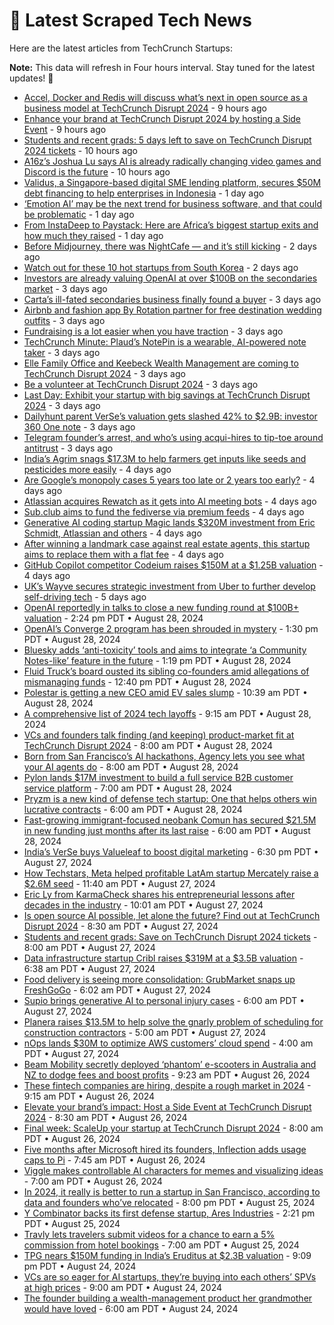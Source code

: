 
# 📰 Latest Scraped Tech News

Here are the latest articles from TechCrunch Startups:

**Note:** This data will refresh in Four hours interval. Stay tuned for the latest updates! 🔄
- [Accel, Docker and Redis will discuss what’s next in open source as a business model at TechCrunch Disrupt 2024](https://techcrunch.com/2024/09/02/accel-docker-and-redis-will-discuss-whats-next-in-open-source-as-a-business-model-at-techcrunch-disrupt-2024/) - 9 hours ago
- [Enhance your brand at TechCrunch Disrupt 2024 by hosting a Side Event](https://techcrunch.com/2024/09/02/enhance-your-brand-at-techcrunch-disrupt-2024-by-hosting-a-side-event/) - 9 hours ago
- [Students and recent grads: 5 days left to save on TechCrunch Disrupt 2024 tickets](https://techcrunch.com/2024/09/02/students-and-recent-grads-5-days-left-to-save-on-techcrunch-disrupt-2024-tickets/) - 10 hours ago
- [A16z’s Joshua Lu says AI is already radically changing video games and Discord is the future](https://techcrunch.com/2024/09/02/a16zs-joshua-lu-says-ai-is-already-radically-changing-video-games-and-discord-is-the-future/) - 10 hours ago
- [Validus, a Singapore-based digital SME lending platform, secures $50M debt financing to help enterprises in Indonesia](https://techcrunch.com/2024/09/01/validus-a-singapore-based-digital-sme-lending-platform-secures-50m-debt-financing-to-help-enterprises-in-indonesia/) - 1 day ago
- [‘Emotion AI’ may be the next trend for business software, and that could be problematic](https://techcrunch.com/2024/09/01/emotion-ai-could-be-the-next-trend-for-business-software-and-that-could-be-problematic/) - 1 day ago
- [From InstaDeep to Paystack: Here are Africa’s biggest startup exits and how much they raised](https://techcrunch.com/2024/09/01/from-instadeep-to-paystack-here-are-africas-biggest-startup-exits-and-how-much-they-raised/) - 1 day ago
- [Before Midjourney, there was NightCafe — and it’s still kicking](https://techcrunch.com/2024/08/31/before-midjourney-there-was-nightcafe-and-its-still-kicking/) - 2 days ago
- [Watch out for these 10 hot startups from South Korea](https://techcrunch.com/2024/08/31/watch-out-for-these-10-hot-startups-from-south-korea/) - 2 days ago
- [Investors are already valuing OpenAI at over $100B on the secondaries market](https://techcrunch.com/2024/08/30/investors-are-already-valuing-openai-at-over-100b-on-the-secondaries-market/) - 3 days ago
- [Carta’s ill-fated secondaries business finally found a buyer](https://techcrunch.com/2024/08/30/cartas-ill-fated-secondaries-business-finally-found-a-buyer/) - 3 days ago
- [Airbnb and fashion app By Rotation partner for free destination wedding outfits](https://techcrunch.com/2024/08/30/airbnb-and-fashion-app-by-rotation-partner-for-free-destination-wedding-outfits/) - 3 days ago
- [Fundraising is a lot easier when you have traction](https://techcrunch.com/2024/08/30/fundraising-is-a-lot-easier-when-you-have-traction/) - 3 days ago
- [TechCrunch Minute: Plaud’s NotePin is a wearable, AI-powered note taker](https://techcrunch.com/video/techcrunch-minute-plauds-notepin-is-a-wearable-ai-powered-notetaker/) - 3 days ago
- [Elle Family Office and Keebeck Wealth Management are coming to TechCrunch Disrupt 2024](https://techcrunch.com/2024/08/30/elle-family-office-and-keebeck-wealth-management-are-coming-to-techcrunch-disrupt-2024/) - 3 days ago
- [Be a volunteer at TechCrunch Disrupt 2024](https://techcrunch.com/2024/08/30/be-a-volunteer-at-techcrunch-disrupt-2024/) - 3 days ago
- [Last Day: Exhibit your startup with big savings at TechCrunch Disrupt 2024](https://techcrunch.com/2024/08/30/last-day-exhibit-your-startup-with-big-savings-at-techcrunch-disrupt-2024/) - 3 days ago
- [Dailyhunt parent VerSe’s valuation gets slashed 42% to $2.9B: investor 360 One note](https://techcrunch.com/2024/08/30/dailyhunt-parent-verses-valuation-gets-slashed-42-to-2-9b-investor-note/) - 3 days ago
- [Telegram founder’s arrest, and who’s using acqui-hires to tip-toe around antitrust](https://techcrunch.com/podcast/telegram-founders-arrest-and-whos-using-acqui-hires-to-tip-toe-around-antitrust/) - 3 days ago
- [India’s Agrim snags $17.3M to help farmers get inputs like seeds and pesticides more easily](https://techcrunch.com/2024/08/29/indias-agrim-snags-17-3m-to-help-farmers-get-inputs-like-seeds-and-pesticides-more-easily/) - 4 days ago
- [Are Google’s monopoly cases 5 years too late or 2 years too early?](https://techcrunch.com/podcast/are-googles-monopoly-cases-5-years-too-late-or-2-years-too-early/) - 4 days ago
- [Atlassian acquires Rewatch as it gets into AI meeting bots](https://techcrunch.com/2024/08/29/atlassian-acquires-rewatch-as-it-gets-into-ai-meeting-bots/) - 4 days ago
- [Sub.club aims to fund the fediverse via premium feeds](https://techcrunch.com/2024/08/29/sub-club-aims-to-fund-the-fediverse-via-premium-feeds/) - 4 days ago
- [Generative AI coding startup Magic lands $320M investment from Eric Schmidt, Atlassian and others](https://techcrunch.com/2024/08/29/generative-ai-coding-startup-magic-lands-320m-investment-from-eric-schmidt-atlassian-and-others/) - 4 days ago
- [After winning a landmark case against real estate agents, this startup aims to replace them with a flat fee](https://techcrunch.com/2024/08/29/the-guy-who-sued-nar-over-real-estate-fees-has-co-founded-a-startup/) - 4 days ago
- [GitHub Copilot competitor Codeium raises $150M at a $1.25B valuation](https://techcrunch.com/2024/08/29/github-copilot-competitor-codeium-raises-150m-at-a-1-25b-valuation/) - 4 days ago
- [UK’s Wayve secures strategic investment from Uber to further develop self-driving tech](https://techcrunch.com/2024/08/29/uks-wayve-secures-strategic-investment-from-uber-to-further-develop-self-driving-tech/) - 5 days ago
- [OpenAI reportedly in talks to close a new funding round at $100B+ valuation](https://techcrunch.com/2024/08/28/openai-reportedly-in-talks-to-close-new-funding-round-at-100b-valuation/) - 2:24 pm PDT • August 28, 2024
- [OpenAI’s Converge 2 program has been shrouded in mystery](https://techcrunch.com/2024/08/28/openais-converge-2-program-has-been-shrouded-in-mystery/) - 1:30 pm PDT • August 28, 2024
- [Bluesky adds ‘anti-toxicity’ tools and aims to integrate ‘a Community Notes-like’ feature in the future](https://techcrunch.com/2024/08/28/bluesky-adds-anti-toxicity-tools-and-aims-to-integrate-a-community-notes-like-feature-in-the-future/) - 1:19 pm PDT • August 28, 2024
- [Fluid Truck’s board ousted its sibling co-founders amid allegations of mismanaging funds](https://techcrunch.com/2024/08/28/fluid-trucks-board-ousted-its-sibling-co-founders-amid-allegations-of-mismanaging-funds/) - 12:40 pm PDT • August 28, 2024
- [Polestar is getting a new CEO amid EV sales slump](https://techcrunch.com/2024/08/28/polestar-is-getting-a-new-ceo-amid-ev-sales-slump/) - 10:39 am PDT • August 28, 2024
- [A comprehensive list of 2024 tech layoffs](https://techcrunch.com/2024/08/28/tech-layoffs-2024-list/) - 9:15 am PDT • August 28, 2024
- [VCs and founders talk finding (and keeping) product-market fit at TechCrunch Disrupt 2024](https://techcrunch.com/2024/08/28/vcs-and-founders-talk-finding-and-keeping-product-market-fit-at-techcrunch-disrupt-2024/) - 8:00 am PDT • August 28, 2024
- [Born from San Francisco’s AI hackathons, Agency lets you see what your AI agents do](https://techcrunch.com/2024/08/28/san-franciscos-ai-hackathons-agency-lets-you-see-what-your-ai-agents-do/) - 8:00 am PDT • August 28, 2024
- [Pylon lands $17M investment to build a full service B2B customer service platform](https://techcrunch.com/2024/08/28/pylon-lands-17m-investment-to-build-a-full-service-b2b-customer-service-platform/) - 7:00 am PDT • August 28, 2024
- [Pryzm is a new kind of defense tech startup: One that helps others win lucrative contracts](https://techcrunch.com/2024/08/28/pryzm-is-a-new-kind-of-defense-tech-startup-one-that-helps-others-win-lucrative-contracts/) - 6:00 am PDT • August 28, 2024
- [Fast-growing immigrant-focused neobank Comun has secured $21.5M in new funding just months after its last raise](https://techcrunch.com/2024/08/28/fast-growing-neobank-comun-raised-21-5m-just-months-after-its-last-raise/) - 6:00 am PDT • August 28, 2024
- [India’s VerSe buys Valueleaf to boost digital marketing](https://techcrunch.com/2024/08/27/indias-verse-buys-valueleaf-to-boost-digital-marketing/) - 6:30 pm PDT • August 27, 2024
- [How Techstars, Meta helped profitable LatAm startup Mercately raise a $2.6M seed](https://techcrunch.com/2024/08/27/how-techstars-meta-helped-profitable-latam-startup-mercately-raise-a-2-6m-seed/) - 11:40 am PDT • August 27, 2024
- [Eric Ly from KarmaCheck shares his entrepreneurial lessons after decades in the industry](https://techcrunch.com/podcast/eric-ly-from-karmacheck-shares-his-entrepreneurial-lessons-after-decades-in-the-industry/) - 10:01 am PDT • August 27, 2024
- [Is open source AI possible, let alone the future? Find out at TechCrunch Disrupt 2024](https://techcrunch.com/2024/08/27/is-open-source-ai-even-possible-let-alone-the-future-find-out-at-disrupt-2024/) - 8:30 am PDT • August 27, 2024
- [Students and recent grads: Save on TechCrunch Disrupt 2024 tickets](https://techcrunch.com/2024/08/27/students-and-recent-grads-save-on-techcrunch-disrupt-2024-tickets/) - 8:00 am PDT • August 27, 2024
- [Data infrastructure startup Cribl raises $319M at a $3.5B valuation](https://techcrunch.com/2024/08/27/data-infrastructure-startup-cribl-raises-319m-at-a-3-5b-valuation/) - 6:38 am PDT • August 27, 2024
- [Food delivery is seeing more consolidation: GrubMarket snaps up FreshGoGo](https://techcrunch.com/2024/08/27/food-delivery-is-seeing-more-consolidation-grubmarket-snaps-up-freshgogo/) - 6:02 am PDT • August 27, 2024
- [Supio brings generative AI to personal injury cases](https://techcrunch.com/2024/08/27/supio-brings-generative-ai-to-personal-injury-cases/) - 6:00 am PDT • August 27, 2024
- [Planera raises $13.5M to help solve the gnarly problem of scheduling for construction contractors](https://techcrunch.com/2024/08/27/planera-raises-13-5m-to-help-solve-the-gnarly-problem-of-scheduling-for-construction-contractors/) - 5:00 am PDT • August 27, 2024
- [nOps lands $30M to optimize AWS customers’ cloud spend](https://techcrunch.com/2024/08/27/nops-lands-30m-to-optimize-aws-customers-cloud-spend/) - 4:00 am PDT • August 27, 2024
- [Beam Mobility secretly deployed ‘phantom’ e-scooters in Australia and NZ to dodge fees and boost profits](https://techcrunch.com/2024/08/26/beam-mobility-secretly-deployed-phantom-e-scooters-in-australia-and-nz-to-dodge-fees-and-boost-profits/) - 9:23 am PDT • August 26, 2024
- [These fintech companies are hiring, despite a rough market in 2024](https://techcrunch.com/2024/08/26/these-fintech-companies-are-hiring-despite-a-rough-market-in-2024/) - 9:15 am PDT • August 26, 2024
- [Elevate your brand’s impact: Host a Side Event at TechCrunch Disrupt 2024](https://techcrunch.com/2024/08/26/elevate-your-brands-impact-host-a-side-event-at-techcrunch-disrupt-2024/) - 8:30 am PDT • August 26, 2024
- [Final week: ScaleUp your startup at TechCrunch Disrupt 2024](https://techcrunch.com/2024/08/26/final-week-scaleup-your-startup-at-techcrunch-disrupt-2024/) - 8:00 am PDT • August 26, 2024
- [Five months after Microsoft hired its founders, Inflection adds usage caps to Pi](https://techcrunch.com/2024/08/26/five-months-after-microsoft-hired-its-founders-inflection-adds-usage-caps-to-pi/) - 7:45 am PDT • August 26, 2024
- [Viggle makes controllable AI characters for memes and visualizing ideas](https://techcrunch.com/2024/08/26/viggle-makes-controllable-ai-characters-for-memes-and-visualizing-ideas/) - 7:00 am PDT • August 26, 2024
- [In 2024, it really is better to run a startup in San Francisco, according to data and founders who’ve relocated](https://techcrunch.com/2024/08/25/in-2024-it-really-is-better-to-run-a-startup-in-san-francisco-according-to-data-and-founders-whove-relocated/) - 8:00 pm PDT • August 25, 2024
- [Y Combinator backs its first defense startup, Ares Industries](https://techcrunch.com/2024/08/25/y-combinator-backs-its-first-defense-startup-ares-industries/) - 2:21 pm PDT • August 25, 2024
- [Travly lets travelers submit videos for a chance to earn a 5% commission from hotel bookings](https://techcrunch.com/2024/08/25/travly-social-discovery-booking-platform-travel-influencers/) - 7:00 am PDT • August 25, 2024
- [TPG nears $150M funding in India’s Eruditus at $2.3B valuation](https://techcrunch.com/2024/08/24/tpg-nears-150m-funding-in-indias-eruditus-at-2-3b-valuation/) - 9:09 pm PDT • August 24, 2024
- [VCs are so eager for AI startups, they’re buying into each others’ SPVs at high prices](https://techcrunch.com/2024/08/24/vcs-are-so-eager-for-ai-startups-theyre-buying-into-each-others-spvs-at-high-prices/) - 9:00 am PDT • August 24, 2024
- [The founder building a wealth-management product her grandmother would have loved](https://techcrunch.com/2024/08/24/the-founder-building-a-wealth-management-product-her-grandmother-would-have-loved/) - 6:00 am PDT • August 24, 2024